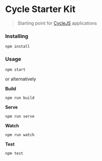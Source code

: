# Cycle Starter Kit

> Starting point for [CycleJS](http://cycle.js.org) applications

### Installing

```
npm install
```

### Usage

```
npm start
```

or alternatively

**Build**
```
npm run build
```

**Serve**
```
npm run serve
```

**Watch**
```
npm run watch
```

**Test**
```
npm test
```

